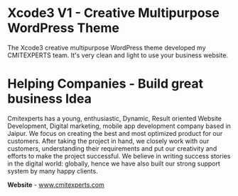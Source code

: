 # Xcode3 V1 - Creative Multipurpose WordPress Theme 

The Xcode3 creative multipurpose WordPress theme developed my CMITEXPERTS team. It's very clean and light to use your business website.

**Helping Companies - Build great business Idea**
=======================================================
Cmitexperts has a young, enthusiastic, Dynamic, Result oriented Website Development, Digital marketing, mobile app development company based in Jaipur. We focus on creating the best and most optimized product for our customers. After taking the project in hand, we closely work with our customers, understanding their requirements and put our creativity and efforts to make the project successful. We believe in writing success stories in the digital world: globally, hence we have also built our strong support system by many happy clients.

**Website** - www.cmitexperts.com


